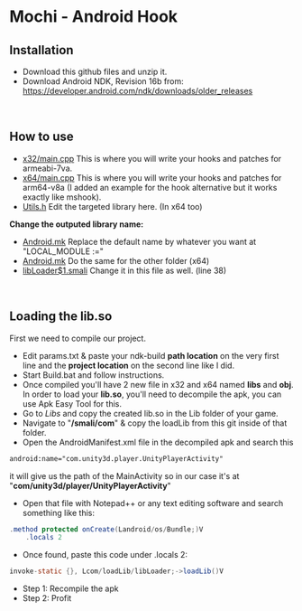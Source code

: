 # Mochi - Android Hook
## Installation
* Download this github files and unzip it.
* Download Android NDK, Revision 16b from: https://developer.android.com/ndk/downloads/older_releases
<br>

## How to use
* [x32/main.cpp](https://github.com/Djngo/Hooking-and-Patching-android-template/blob/master/x32/jni/src/main.cpp) This is where you will write your hooks and patches for armeabi-7va.
* [x64/main.cpp](https://github.com/Djngo/Hooking-and-Patching-android-template/blob/master/x64/jni/src/main.cpp) This is where you will write your hooks and patches for arm64-v8a (I added an example for the hook alternative but it works exactly like mshook).
* [Utils.h](https://github.com/Djngo/Hooking-and-Patching-android-template/blob/master/x32/jni/include/Utils.h) Edit the targeted library here. (In x64 too)

**Change the outputed library name:**
* [Android.mk](https://github.com/Djngo/Hooking-and-Patching-android-template/blob/master/x32/jni/Android.mk) Replace the default name by whatever you want at "LOCAL_MODULE :="
* [Android.mk](https://github.com/Djngo/Hooking-and-Patching-android-template/blob/master/x64/jni/Android.mk) Do the same for the other folder (x64)
* [libLoader$1.smali](https://github.com/Djngo/Hooking-and-Patching-android-template/blob/master/Smali%20Files/loadLib/libLoader%241.smali) Change it in this file as well. (line 38)
<br>

## Loading the lib.so
First we need to compile our project.
* Edit params.txt & paste your ndk-build **path location** on the very first line and the **project location** on the second line like I did.
* Start Build.bat and follow instructions.
* Once compiled you'll have 2 new file in x32 and x64 named **libs** and **obj**.
In order to load your <b>lib.so</b>, you'll need to decompile the apk, you can use Apk Easy Tool for this.
* Go to *Libs* and copy the created lib.so in the Lib folder of your game.
* Navigate to "<b>/smali/com</b>" & copy the loadLib from this git inside of that folder.
* Open the AndroidManifest.xml file in the decompiled apk and search this 

```xml
android:name="com.unity3d.player.UnityPlayerActivity" 
```

  it will give us the path of the MainActivity so in our case it's at  "<b>com/unity3d/player/UnityPlayerActivity</b>"
* Open that file with Notepad++ or any text editing software and search something like this:

```java
.method protected onCreate(Landroid/os/Bundle;)V
    .locals 2
```

* Once found, paste this code under .locals 2:

```java
invoke-static {}, Lcom/loadLib/libLoader;->loadLib()V
```
* Step 1: Recompile the apk
* Step 2: Profit
<br>
